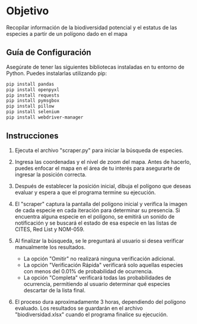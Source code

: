 # Objetivo
Recopilar información de la biodiversidad potencial y el estatus de las especies a partir de un polígono dado en el mapa

## Guía de Configuración

Asegúrate de tener las siguientes bibliotecas instaladas en tu entorno de Python. Puedes instalarlas utilizando pip:

```bash
pip install pandas
pip install openpyxl
pip install requests
pip install pymsgbox
pip install pillow
pip install selenium
pip install webdriver-manager
```
## Instrucciones

1. Ejecuta el archivo "scraper.py" para iniciar la búsqueda de especies.

2. Ingresa las coordenadas y el nivel de zoom del mapa. Antes de hacerlo, puedes enfocar el mapa en el área de tu interés para asegurarte de ingresar la posición correcta.

3. Después de establecer la posición inicial, dibuja el polígono que deseas evaluar y espera a que el programa termine su ejecución.

4. El "scraper" captura la pantalla del polígono inicial y verifica la imagen de cada especie en cada iteración para determinar su presencia. Si encuentra alguna especie en el polígono, se emitirá un sonido de notificación y se buscará el estado de esa especie en las listas de CITES, Red List y NOM-059.

5. Al finalizar la búsqueda, se le preguntará al usuario si desea verificar manualmente los resultados.

   - La opción "Omitir" no realizará ninguna verificación adicional.
   - La opción "Verificación Rápida" verificará solo aquellas especies con menos del 0.01% de probabilidad de ocurrencia.
   - La opción "Completa" verificará todas las probabilidades de ocurrencia, permitiendo al usuario determinar qué especies descartar de la lista final.

6. El proceso dura aproximadamente 3 horas, dependiendo del polígono evaluado. Los resultados se guardarán en el archivo "biodiversidad.xlsx" cuando el programa finalice su ejecución.
